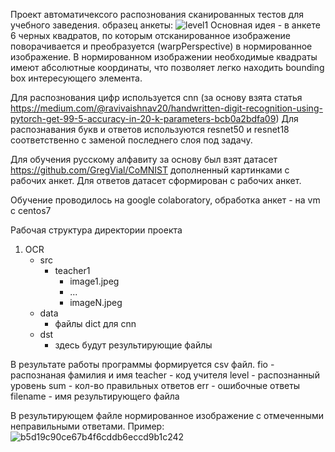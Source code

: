 Проект автоматичексого распознования сканированных тестов для учебного заведения.
образец анкеты:
![level1](https://user-images.githubusercontent.com/33069565/123680723-b543c480-d851-11eb-9cf3-498b147dd954.jpeg)
Основная идея - в анкете 6 черных квадратов, по которым отсканированное изображение поворачивается и преобразуется (warpPerspective) в нормированное изображение.
В нормированном изображении необходимые квадраты имеют абсолютные координаты, что позволяет легко находить bounding box интересующего элемента.

Для распознования цифр используется cnn (за основу взята статья https://medium.com/@ravivaishnav20/handwritten-digit-recognition-using-pytorch-get-99-5-accuracy-in-20-k-parameters-bcb0a2bdfa09)
Для распознавания букв и ответов используются resnet50 и resnet18 соответственно с заменой последнего слоя под задачу.

Для обучения русскому алфавиту за основу был взят датасет https://github.com/GregVial/CoMNIST дополненный картинками с рабочих анкет.
Для ответов датасет сформирован с рабочих анкет.

Обучение проводилось на google colaboratory, обработка анкет - на vm с centos7 

Рабочая структура директории проекта
1. OCR
   - src
     - teacher1
       - image1.jpeg
       - ...
       - imageN.jpeg
   - data
     - файлы dict для cnn
   - dst
     - здесь будут результирующие файлы
        
  В результате работы программы формируется csv файл.
  	fio - распознаная фамилия и имя
    teacher - код учителя
    level - распознанный уровень
    sum - кол-во правильных ответов
    err - ошибочные ответы
    filename - имя результирующего файла
    
    
В результирующем файле нормированное изображение с отмеченными неправильными ответами. 
Пример:![b5d19c90ce67b4f6cddb6eccd9b1c242](https://user-images.githubusercontent.com/33069565/123687700-e922e800-d859-11eb-8816-06458805eab1.jpeg)
